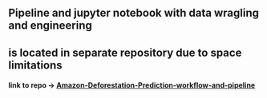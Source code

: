 ## Pipeline and jupyter notebook with data wragling and engineering
## is located in separate repository due to space limitations
#### link to repo -> [Amazon-Deforestation-Prediction-workflow-and-pipeline](https://github.com/tigju/Amazon-Deforestation-Prediction-workflow-and-pipeline)
